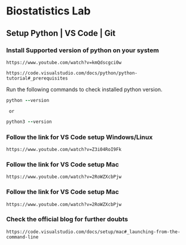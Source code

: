 # Biostatistics Lab
## Setup Python | VS Code | Git ##
### Install Supported version of python on your system ###

``` 
https://www.youtube.com/watch?v=kmQdscgci0w
```
 
``` 
https://code.visualstudio.com/docs/python/python-tutorial#_prerequisites
```


Run the following commands to check installed python version.

```ruby
python --version 
```
     or
     
```ruby
python3 --version 
```
### Follow the link for VS Code setup Windows/Linux ###

``` 
https://www.youtube.com/watch?v=Z3i04RoI9Fk
```
### Follow the link for VS Code setup Mac ###

``` 
https://www.youtube.com/watch?v=2RoWZXcbPjw
```
### Follow the link for VS Code setup Mac ###

``` 
https://www.youtube.com/watch?v=2RoWZXcbPjw
```
### Check the official blog for further doubts ###

``` 
https://code.visualstudio.com/docs/setup/mac#_launching-from-the-command-line
```
